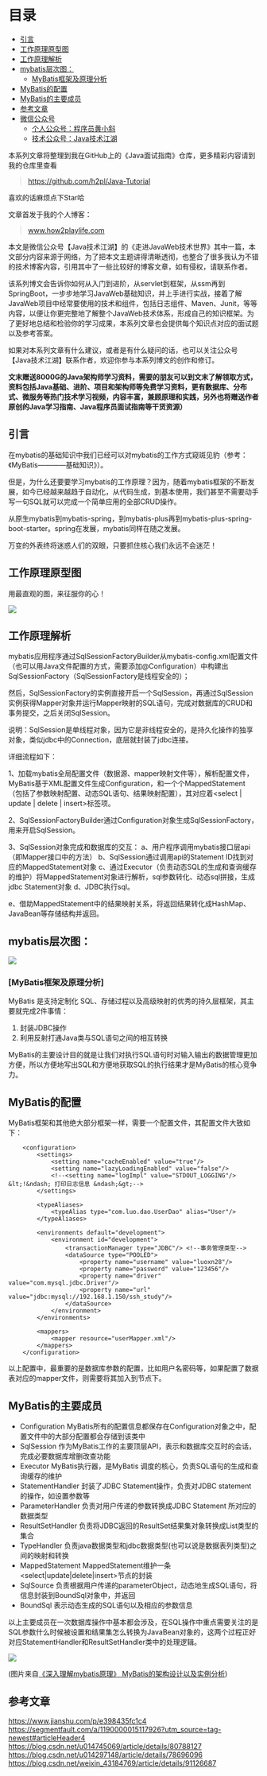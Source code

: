 # 目录

* [引言](#引言)
* [工作原理原型图](#工作原理原型图)
* [工作原理解析](#工作原理解析)
* [mybatis层次图：](#mybatis层次图：)
    * [MyBatis框架及原理分析](#MyBatis框架及原理分析)
* [MyBatis的配置](#mybatis的配置)
* [MyBatis的主要成员](#mybatis的主要成员)
* [参考文章](#参考文章)
* [微信公众号](#微信公众号)
    * [个人公众号：程序员黄小斜](#个人公众号：程序员黄小斜)
    * [技术公众号：Java技术江湖](#技术公众号：java技术江湖)

本系列文章将整理到我在GitHub上的《Java面试指南》仓库，更多精彩内容请到我的仓库里查看

> https://github.com/h2pl/Java-Tutorial

喜欢的话麻烦点下Star哈

文章首发于我的个人博客：

> www.how2playlife.com

本文是微信公众号【Java技术江湖】的《走进JavaWeb技术世界》其中一篇，本文部分内容来源于网络，为了把本文主题讲得清晰透彻，也整合了很多我认为不错的技术博客内容，引用其中了一些比较好的博客文章，如有侵权，请联系作者。

该系列博文会告诉你如何从入门到进阶，从servlet到框架，从ssm再到SpringBoot，一步步地学习JavaWeb基础知识，并上手进行实战，接着了解JavaWeb项目中经常要使用的技术和组件，包括日志组件、Maven、Junit，等等内容，以便让你更完整地了解整个JavaWeb技术体系，形成自己的知识框架。为了更好地总结和检验你的学习成果，本系列文章也会提供每个知识点对应的面试题以及参考答案。

如果对本系列文章有什么建议，或者是有什么疑问的话，也可以关注公众号【Java技术江湖】联系作者，欢迎你参与本系列博文的创作和修订。

**文末赠送8000G的Java架构师学习资料，需要的朋友可以到文末了解领取方式，资料包括Java基础、进阶、项目和架构师等免费学习资料，更有数据库、分布式、微服务等热门技术学习视频，内容丰富，兼顾原理和实践，另外也将赠送作者原创的Java学习指南、Java程序员面试指南等干货资源）**
<!-- more -->

## 引言

在mybatis的基础知识中我们已经可以对mybatis的工作方式窥斑见豹（参考：《MyBatis————基础知识》）。

但是，为什么还要要学习mybatis的工作原理？因为，随着mybatis框架的不断发展，如今已经越来越趋于自动化，从代码生成，到基本使用，我们甚至不需要动手写一句SQL就可以完成一个简单应用的全部CRUD操作。

从原生mybatis到mybatis-spring，到mybatis-plus再到mybatis-plus-spring-boot-starter。spring在发展，mybatis同样在随之发展。

万变的外表终将迷惑人们的双眼，只要抓住核心我们永远不会迷茫！

## 工作原理原型图

用最直观的图，来征服你的心！

![](https://java-tutorial.oss-cn-shanghai.aliyuncs.com/20230405165221.png)

## 工作原理解析

mybatis应用程序通过SqlSessionFactoryBuilder从mybatis-config.xml配置文件（也可以用Java文件配置的方式，需要添加@Configuration）中构建出SqlSessionFactory（SqlSessionFactory是线程安全的）；

然后，SqlSessionFactory的实例直接开启一个SqlSession，再通过SqlSession实例获得Mapper对象并运行Mapper映射的SQL语句，完成对数据库的CRUD和事务提交，之后关闭SqlSession。

说明：SqlSession是单线程对象，因为它是非线程安全的，是持久化操作的独享对象，类似jdbc中的Connection，底层就封装了jdbc连接。

详细流程如下：

1、加载mybatis全局配置文件（数据源、mapper映射文件等），解析配置文件，MyBatis基于XML配置文件生成Configuration，和一个个MappedStatement（包括了参数映射配置、动态SQL语句、结果映射配置），其对应着<select | update | delete | insert>标签项。

2、SqlSessionFactoryBuilder通过Configuration对象生成SqlSessionFactory，用来开启SqlSession。

3、SqlSession对象完成和数据库的交互：
a、用户程序调用mybatis接口层api（即Mapper接口中的方法）
b、SqlSession通过调用api的Statement ID找到对应的MappedStatement对象
c、通过Executor（负责动态SQL的生成和查询缓存的维护）将MappedStatement对象进行解析，sql参数转化、动态sql拼接，生成jdbc Statement对象
d、JDBC执行sql。

e、借助MappedStatement中的结果映射关系，将返回结果转化成HashMap、JavaBean等存储结构并返回。

## mybatis层次图：

![](https://java-tutorial.oss-cn-shanghai.aliyuncs.com/20230405165208.png)

### [MyBatis框架及原理分析]

MyBatis 是支持定制化 SQL、存储过程以及高级映射的优秀的持久层框架，其主要就完成2件事情：

1.  封装JDBC操作
2.  利用反射打通Java类与SQL语句之间的相互转换

MyBatis的主要设计目的就是让我们对执行SQL语句时对输入输出的数据管理更加方便，所以方便地写出SQL和方便地获取SQL的执行结果才是MyBatis的核心竞争力。

## MyBatis的配置

MyBatis框架和其他绝大部分框架一样，需要一个配置文件，其配置文件大致如下：

````
    <configuration>
        <settings>
            <setting name="cacheEnabled" value="true"/>
            <setting name="lazyLoadingEnabled" value="false"/>
            <!--<setting name="logImpl" value="STDOUT_LOGGING"/> &lt;!&ndash; 打印日志信息 &ndash;&gt;-->
        </settings>
    
        <typeAliases>
            <typeAlias type="com.luo.dao.UserDao" alias="User"/>
        </typeAliases>
    
        <environments default="development">
            <environment id="development">
                <transactionManager type="JDBC"/> <!--事务管理类型-->
                <dataSource type="POOLED">
                    <property name="username" value="luoxn28"/>
                    <property name="password" value="123456"/>
                    <property name="driver" value="com.mysql.jdbc.Driver"/>
                    <property name="url" value="jdbc:mysql://192.168.1.150/ssh_study"/>
                </dataSource>
            </environment>
        </environments>
    
        <mappers>
            <mapper resource="userMapper.xml"/>
        </mappers>
    </configuration>
````



以上配置中，最重要的是数据库参数的配置，比如用户名密码等，如果配置了数据表对应的mapper文件，则需要将其加入到<mappers>节点下。

## MyBatis的主要成员

*   Configuration    MyBatis所有的配置信息都保存在Configuration对象之中，配置文件中的大部分配置都会存储到该类中
*   SqlSession      作为MyBatis工作的主要顶层API，表示和数据库交互时的会话，完成必要数据库增删改查功能
*   Executor        MyBatis执行器，是MyBatis 调度的核心，负责SQL语句的生成和查询缓存的维护
*   StatementHandler 封装了JDBC Statement操作，负责对JDBC statement 的操作，如设置参数等
*   ParameterHandler 负责对用户传递的参数转换成JDBC Statement 所对应的数据类型
*   ResultSetHandler  负责将JDBC返回的ResultSet结果集对象转换成List类型的集合
*   TypeHandler     负责java数据类型和jdbc数据类型(也可以说是数据表列类型)之间的映射和转换
*   MappedStatement MappedStatement维护一条<select|update|delete|insert>节点的封装
*   SqlSource       负责根据用户传递的parameterObject，动态地生成SQL语句，将信息封装到BoundSql对象中，并返回
*   BoundSql       表示动态生成的SQL语句以及相应的参数信息

以上主要成员在一次数据库操作中基本都会涉及，在SQL操作中重点需要关注的是SQL参数什么时候被设置和结果集怎么转换为JavaBean对象的，这两个过程正好对应StatementHandler和ResultSetHandler类中的处理逻辑。

![](http://img.blog.csdn.net/20141028140852531?watermark/2/text/aHR0cDovL2Jsb2cuY3Nkbi5uZXQvbHVhbmxvdWlz/font/5a6L5L2T/fontsize/400/fill/I0JBQkFCMA==/dissolve/70/gravity/SouthEast)

(图片来自[《深入理解mybatis原理》 MyBatis的架构设计以及实例分析](http://blog.csdn.net/luanlouis/article/details/40422941))


## 参考文章

https://www.jianshu.com/p/e398435fc1c4
https://segmentfault.com/a/1190000015117926?utm_source=tag-newest#articleHeader4
https://blog.csdn.net/u014745069/article/details/80788127
https://blog.csdn.net/u014297148/article/details/78696096
https://blog.csdn.net/weixin_43184769/article/details/91126687



                     

